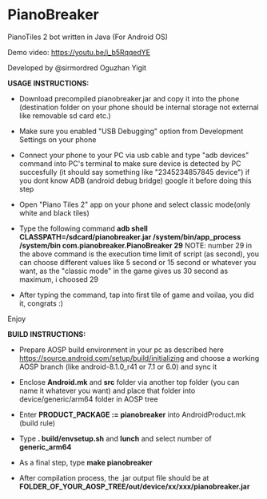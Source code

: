 # PianoBreaker
PianoTiles 2 bot written in Java (For Android OS)

Demo video: https://youtu.be/i_b5RqqedYE

Developed by @sirmordred Oguzhan Yigit

**USAGE INSTRUCTIONS:**

- Download precompiled pianobreaker.jar and copy it into the phone (destination folder on your phone should be internal storage not external like removable sd card etc.)

- Make sure you enabled "USB Debugging" option from Development Settings on your phone

- Connect your phone to your PC via usb cable and type "adb devices" command into PC's terminal to make sure device is detected by PC succesfully (it should say something like "2345234857845 device") if you dont know ADB (android debug bridge) google it before doing this step

- Open "Piano Tiles 2" app on your phone and select classic mode(only white and black tiles)

- Type the following command **adb shell CLASSPATH=/sdcard/pianobreaker.jar /system/bin/app_process /system/bin com.pianobreaker.PianoBreaker 29**
NOTE: number 29 in the above command is the execution time limit of script (as second), you can choose different values like 5 second or 15 second or whatever you want, as the "classic mode" in the game gives us 30 second as maximum, i choosed 29

- After typing the command, tap into first tile of game and voilaa, you did it, congrats :)

Enjoy

**BUILD INSTRUCTIONS:**

- Prepare AOSP build environment in your pc as described here https://source.android.com/setup/build/initializing and choose a working AOSP branch (like android-8.1.0_r41 or 7.1 or 6.0) and sync it

- Enclose **Android.mk** and **src** folder via another top folder (you can name it whatever you want) and place that folder into device/generic/arm64 folder in AOSP tree

- Enter **PRODUCT_PACKAGE := pianobreaker** into AndroidProduct.mk (build rule)

- Type  **. build/envsetup.sh** and **lunch** and select number of **generic_arm64**

- As a final step, type **make pianobreaker**

- After compilation process, the .jar output file should be at **FOLDER_OF_YOUR_AOSP_TREE/out/device/xx/xxx/pianobreaker.jar**
